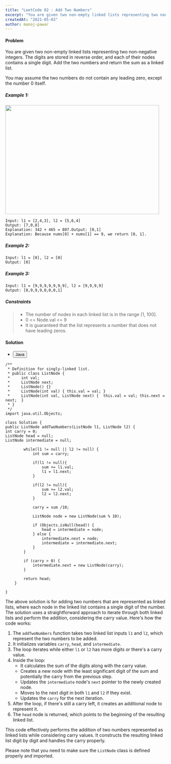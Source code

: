 ```yaml
---
title: "LeetCode 02 : Add Two Numbers"
excerpt: "You are given two non-empty linked lists representing two non-negative integers. The digits are stored in reverse order, and each of their nodes contains a single digit. Add the two numbers and return the sum as a linked list"
createdAt: "2021-05-03"
author: manoj-pawar
---
```


#### Problem

You are given two non-empty linked lists representing two non-negative integers. The digits are stored in reverse order, and each of their nodes contains a single digit. Add the two numbers and return the sum as a linked list.

You may assume the two numbers do not contain any leading zero, except the number 0 itself.

##### Example 1:

<img alt="" src="https://assets.leetcode.com/uploads/2020/10/02/addtwonumber1.jpg" style="width: 483px; height: 342px;">

<br/>

```shell
Input: l1 = [2,4,3], l2 = [5,6,4]
Output: [7,0,8]
Explanation: 342 + 465 = 807.Output: [0,1]
Explanation: Because nums[0] + nums[1] == 9, we return [0, 1].
```

##### Example 2:

```shell
Input: l1 = [0], l2 = [0]
Output: [0]
```

##### Example 3:

```shell
Input: l1 = [9,9,9,9,9,9,9], l2 = [9,9,9,9]
Output: [8,9,9,9,0,0,0,1]
```

##### Constraints

> -   The number of nodes in each linked list is in the range [1, 100].
> -   0 <= Node.val <= 9
> -   It is guaranteed that the list represents a number that does not have leading zeros.

#### Solution

<ul className="nav nav-tabs" id="myTab" role="tablist">
  <li className="nav-item" role="presentation">
    <button className="nav-link active" id="home-tab" data-bs-toggle="tab" data-bs-target="#home" type="button" role="tab" aria-controls="home" aria-selected="true">Java</button>
  </li>
</ul>
<div className="tab-content" id="myTabContent">
  <div className="tab-pane fade show active" id="home" role="tabpanel" aria-labelledby="home-tab">
  
```java[class="line-numbers"]
/**
 * Definition for singly-linked list.
 * public class ListNode {
 *     int val;
 *     ListNode next;
 *     ListNode() {}
 *     ListNode(int val) { this.val = val; }
 *     ListNode(int val, ListNode next) {  this.val = val; this.next = next;  }
 * }
 */
import java.util.Objects;

class Solution {
public ListNode addTwoNumbers(ListNode l1, ListNode l2) {
int carry = 0;
ListNode head = null;
ListNode intermediate = null;

        while(l1 != null || l2 != null) {
            int sum = carry;

            if(l1 != null){
                sum += l1.val;
                l1 = l1.next;
            }

            if(l2 != null){
                sum += l2.val;
                l2 = l2.next;
            }

            carry = sum /10;

            ListNode node = new ListNode(sum % 10);

            if (Objects.isNull(head)) {
                head = intermediate = node;
            } else {
                intermediate.next = node;
                intermediate = intermediate.next;
            }
        }

        if (carry > 0) {
            intermediate.next = new ListNode(carry);
        }

        return head;
    }

}

```

The above solution is for adding two numbers that are represented as linked lists, where each node in the linked list contains a single digit of the number. The solution uses a straightforward approach to iterate through both linked lists and perform the addition, considering the carry value. Here's how the code works:

1. The `addTwoNumbers` function takes two linked list inputs `l1` and `l2`, which represent the two numbers to be added.
2. It initializes variables `carry`, `head`, and `intermediate`.
3. The loop iterates while either `l1` or `l2` has more digits or there's a carry value.
4. Inside the loop:
   - It calculates the sum of the digits along with the carry value.
   - Creates a new node with the least significant digit of the sum and potentially the carry from the previous step.
   - Updates the `intermediate` node's `next` pointer to the newly created node.
   - Moves to the next digit in both `l1` and `l2` if they exist.
   - Updates the `carry` for the next iteration.
5. After the loop, if there's still a carry left, it creates an additional node to represent it.
6. The `head` node is returned, which points to the beginning of the resulting linked list.

This code effectively performs the addition of two numbers represented as linked lists while considering carry values. It constructs the resulting linked list digit by digit and handles the carry properly.

Please note that you need to make sure the `ListNode` class is defined properly and imported.
</div>
</div>